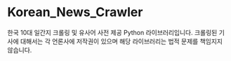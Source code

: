 # Korean_News_Crawler
한국 10대 일간지 크롤링 및 유사어 사전 제공 Python 라이브러리입니다.
크롤링된 기사에 대해서는 각 언론사에 저작권이 있으며 해당 라이브러리는 법적 문제를 책임지지 않습니다.
